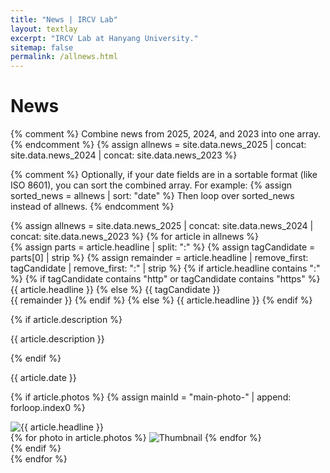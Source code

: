 ```yaml
---
title: "News | IRCV Lab"
layout: textlay
excerpt: "IRCV Lab at Hanyang University."
sitemap: false
permalink: /allnews.html
---
```


# News

{% comment %}
  Combine news from 2025, 2024, and 2023 into one array.
{% endcomment %}
{% assign allnews = site.data.news_2025 | concat: site.data.news_2024 | concat: site.data.news_2023 %}

{% comment %}
  Optionally, if your date fields are in a sortable format (like ISO 8601), you can sort the combined array.
  For example:
  {% assign sorted_news = allnews | sort: "date" %}
  Then loop over sorted_news instead of allnews.
{% endcomment %}
<div class="news-full">
{% assign allnews = site.data.news_2025 | concat: site.data.news_2024 | concat: site.data.news_2023 %}
{% for article in allnews %}
<div class="news-item">
{% assign parts = article.headline | split: ":" %}
{% assign tagCandidate = parts[0] | strip %}
{% assign remainder = article.headline | remove_first: tagCandidate | remove_first: ":" | strip %}
{% if article.headline contains ":" %}
{% if tagCandidate contains "http" or tagCandidate contains "https" %}
<span class="news-headline-text">{{ article.headline }}</span>
{% else %}
<span class="news-tag">{{ tagCandidate }}</span><br>
<span class="news-headline-text">{{ remainder }}</span>
{% endif %}
{% else %}
<span class="news-headline-text">{{ article.headline }}</span>
{% endif %}

{% if article.description %}
<p class="news-description">{{ article.description }}</p>
{% endif %}

<p class="news-date">{{ article.date }}</p>

{% if article.photos %}
{% assign mainId = "main-photo-" | append: forloop.index0 %}
<div class="news-gallery">
<div class="news-main-photo">
<img src="{{ article.photos[0] }}" alt="{{ article.headline }}" id="{{ mainId }}">
</div>
<div class="news-thumbnails">
{% for photo in article.photos %}
<img src="{{ photo }}" alt="Thumbnail" data-target="{{ mainId }}" class="thumbnail">
{% endfor %}
</div>
</div>
{% endif %}
</div>
{% endfor %}
<script src="/js/news.js" type="module"></script>
</div>